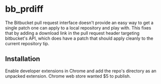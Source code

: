 bb_prdiff
=========

The Bitbucket pull request interface doesn't provide an easy way to get a
single patch one can apply to a local repository and play with.  This fixes
that by adding a download link in the pull request header targeting bitbucket's
API, which does have a patch that should apply cleanly to the current
repository tip.

Installation
------------

Enable developer extensions in Chrome and add the repo's directory as an
unpacked extension.  Chrome web store wanted $5 to publish.
